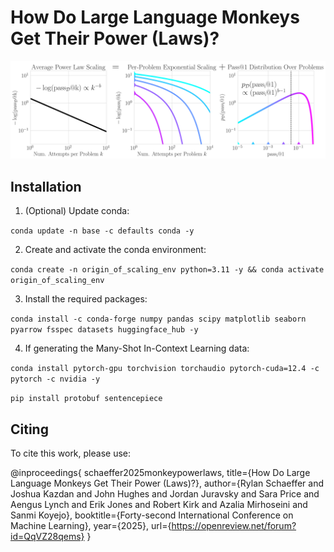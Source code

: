 # How Do Large Language Monkeys Get Their Power (Laws)?

![combined_statistical_plots.png](notebooks/90_schematic_attempt_1/results/combined_statistical_plots.png)

## Installation

1. (Optional) Update conda:

`conda update -n base -c defaults conda -y`

2. Create and activate the conda environment:

`conda create -n origin_of_scaling_env python=3.11 -y && conda activate origin_of_scaling_env`

3. Install the required packages:

`conda install -c conda-forge numpy pandas scipy matplotlib seaborn pyarrow fsspec datasets huggingface_hub -y`

4. If generating the Many-Shot In-Context Learning data:

`conda install pytorch-gpu torchvision torchaudio pytorch-cuda=12.4 -c pytorch -c nvidia -y`

`pip install protobuf sentencepiece`

## Citing

To cite this work, please use:

@inproceedings{
schaeffer2025monkeypowerlaws,
title={How Do Large Language Monkeys Get Their Power (Laws)?},
author={Rylan Schaeffer and Joshua Kazdan and John Hughes and Jordan Juravsky and Sara Price and Aengus Lynch and Erik Jones and Robert Kirk and Azalia Mirhoseini and Sanmi Koyejo},
booktitle={Forty-second International Conference on Machine Learning},
year={2025},
url={https://openreview.net/forum?id=QqVZ28qems}
}
